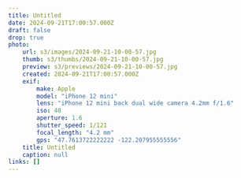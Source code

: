 ```yaml
---
title: Untitled
date: 2024-09-21T17:00:57.000Z
draft: false
drop: true
photo:
    url: s3/images/2024-09-21-10-00-57.jpg
    thumb: s3/thumbs/2024-09-21-10-00-57.jpg
    preview: s3/previews/2024-09-21-10-00-57.jpg
    created: 2024-09-21T17:00:57.000Z
    exif:
        make: Apple
        model: "iPhone 12 mini"
        lens: "iPhone 12 mini back dual wide camera 4.2mm f/1.6"
        iso: 40
        aperture: 1.6
        shutter_speed: 1/121
        focal_length: "4.2 mm"
        gps: "47.7613722222222 -122.207955555556"
    title: Untitled
    caption: null
links: []
---
```

